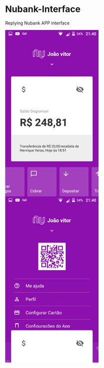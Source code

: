 # Nubank-Interface
Replying Nubank APP interface

 <img src="/screenshots/home.jpeg" align="middle" width="300px"/>
 <img src="/screenshots/settings.jpeg" align="middle" width="300px"/>
